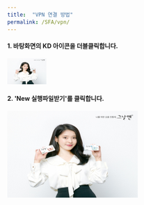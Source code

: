 ```yaml
---
title:  "VPN 연결 방법"
permalink: /SFA/vpn/
---
```





#### 1. 바탕화면의 KD 아이콘을 더블클릭합니다.

<img src="/assets/images/index_logo.jpg" width="90" height="60"> 

#### 2. 'New 실행파일받기'를 클릭합니다.

<img src="/assets/images/index_logo.jpg" width="300" height="200">
